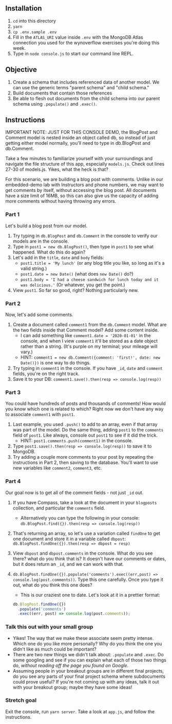 ## Installation

1. `cd` into this directory
2. `yarn`
3. `cp .env.sample .env`
4. Fill in the `ATLAS_URI` value inside `.env` with the MongoDB Atlas connection you used for the wynoverflow exercises you're doing this week.
5. Type in `node console.js` to start our command line REPL.

## Objective

1. Create a schema that includes referenced data of another model. We can use the generic terms "parent schema" and "child schema."
2. Build documents that contain those references
3. Be able to flesh out documents from the child schema into our parent schema using `.populate()` and `.exec()`.

## Instructions

IMPORTANT NOTE: JUST FOR THIS CONSOLE DEMO, the BlogPost and Comment model is nested inside an object called db, so instead of just getting either model normally, you'll need to type in db.BlogPost and db.Comment.

Take a few minutes to familiarize yourself with your surroundings and navigate the file structure of this app, especially `models.js`. Check out lines 27-30 of models.js. Yikes, what the heck is that?

For this scenario, we are building a blog post with comments. Unlike in our embedded-demo lab with Instructors and phone numbers, we may want to get comments by itself, without accessing the blog post. All documents have a size limit of 16MB, so this can also give us the capacity of adding more comments without having throwing any errors.

### Part 1

Let's build a blog post from our model.

1. Try typing in `db.BlogPost` and `db.Comment` in the console to verify our models are in the console.
2. Type in `post1 = new db.BlogPost()`, then type in `post1` to see what happened. What do this do again?
3. Let's add in the `title`, `date` and `body` fields:
   - `post1.title = 'My lunch'` (or any blog title you like, so long as it's a valid string.)
   - `post1.date = new Date()` (what does `new Date()` do?)
   - `post1.body = 'I had a cheese sandwich for lunch today and it was delicious.'` (Or whatever, you get the point.)
4. View `post1`. So far so good, right? Nothing particularly new.

### Part 2

Now, let's add some comments.

1. Create a document called `comment1` from the `db.Comment` model. What are the two fields inside that Comment model? Add some content inside.
   - I can add something like `comment1.date = '2020-01-01'` in the console, and when I view `comment1` it'll be stored as a date object rather than a string. (It's purple on my terminal; your mileage will vary.)
   - HINT: `comment1 = new db.Comment({comment: 'first!', date: new Date()})` is one way to do things.
2. Try typing in `comment1` in the console. If you have `_id`, `date` and `comment` fields, you're on the right track.
3. Save it to your DB: `comment1.save().then(resp => console.log(resp))`

### Part 3

You could have hundreds of posts and thousands of comments! How would you know which one is related to which? Right now we don't have any way to associate `comment1` with `post1`.

1. Last example, you used `.push()` to add to an array, even if that array was part of the model. Do the same thing, adding `post1` to the `comments` field of `post1`. Like always, console out `post1` to see if it did the trick.
   - HINT: `post1.comments.push(comment1)` in the console.
2. Type `post1.save().then(resp => console.log(resp))` to save it to MongoDB.
3. Try adding a couple more comments to your post by repeating the instructions in Part 2, then saving to the database. You'll want to use new variables like `comment2`, `comment3`, etc.

### Part 4

Our goal now is to get all of the comment fields - not just `_id` out.

1. If you have Compass, take a look at the document in your `blogposts` collection, and particular the `comments` field.
   - Alternatively you can type the following in your console: `db.BlogPost.find({}).then(resp => console.log(resp))`
2. That's returning an array, so let's use a variation called `findOne` to get one document and store it in a variable called `dbpost`: `db.BlogPost.findOne({}).then(resp => dbpost = resp)`
3. View `dbpost` and `dbpost.comments` in the console. What do you see there? what do you think that is? It doesn't have our comments or dates, but it does return an `_id`, and we can work with that.
4. `db.BlogPost.findOne({}).populate('comments').exec((err,post) => console.log(post.comments))`. Type this one carefully. Once you type it out, what do you think this one does?

   - This is our craziest one to date. Let's look at it in a prettier format:

   ```js
   db.BlogPost.findOne({})
     .populate('comments')
     .exec((err, post) => console.log(post.comments));
   ```

### Talk this out with your small group

- Yikes! The way that we make these associate seem pretty intense. Which one do you like more personally? Why do you think the one you didn't like as much could be important?
- There are two new things we didn't talk about: `.populate` and `.exec`. Do some googling and see if you can explain what each of those two things do, _without reading off the page you found on Google._
- Assuming people in your breakout groups are in different final projects, do you see any parts of your final project schema where subdocuments could prove useful? If you're not coming up with any ideas, talk it out with your breakout group; maybe they have some ideas!

### Stretch goal

Exit the console, run `yarn server`. Take a look at `app.js`, and follow the instructions.
